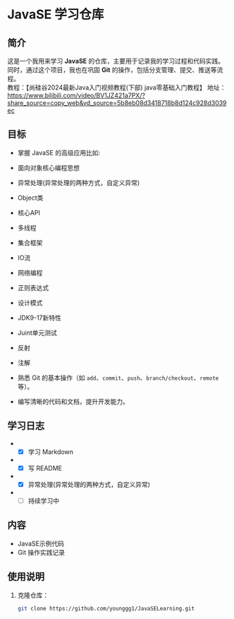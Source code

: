 # JavaSE 学习仓库

## 简介
这是一个我用来学习 **JavaSE** 的仓库，主要用于记录我的学习过程和代码实践。同时，通过这个项目，我也在巩固 **Git** 的操作，包括分支管理、提交、推送等流程。  
教程：【尚硅谷2024最新Java入门视频教程(下部) java零基础入门教程】 
地址：https://www.bilibili.com/video/BV1JZ421a7PX/?share_source=copy_web&vd_source=5b8eb08d3418718b8d124c928d3039ec
## 目标
- 掌握 JavaSE 的高级应用比如:
- 面向对象核心编程思想
- 异常处理(异常处理的两种方式，自定义异常)
- Object类
- 核心API
- 多线程
- 集合框架
- IO流
- 网络编程
- 正则表达式
- 设计模式
- JDK9-17新特性
- Juint单元测试
- 反射
- 注解

- 熟悉 Git 的基本操作（如 `add`、`commit`、`push`、`branch/checkout`、`remote`等）。
- 编写清晰的代码和文档，提升开发能力。
## 学习日志
- - [x] 学习 Markdown
- - [x] 写 README
- - [x] 异常处理(异常处理的两种方式，自定义异常)
- - [ ] 持续学习中
## 内容
- JavaSE示例代码
- Git 操作实践记录

## 使用说明
1. 克隆仓库：
   ```bash
   git clone https://github.com/younggg1/JavaSELearning.git